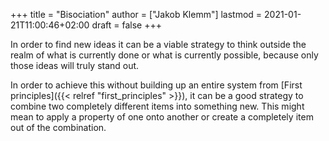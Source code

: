 +++
title = "Bisociation"
author = ["Jakob Klemm"]
lastmod = 2021-01-21T11:00:46+02:00
draft = false
+++

In order to find new ideas it can be a viable strategy to think
outside the realm of what is currently done or what is currently
possible, because only those ideas will truly stand out.

In order to achieve this without building up an entire system from
[First principles]({{< relref "first_principles" >}}), it can be a good strategy to combine two completely
different items into something new. This might mean to apply a
property of one onto another or create a completely item out of the
combination.
